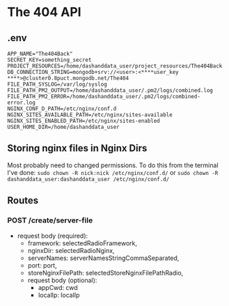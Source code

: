 # The 404 API

## .env

```env
APP_NAME="The404Back"
SECRET_KEY=something_secret
PROJECT_RESOURCES=/home/dashanddata_user/project_resources/The404Back
DB_CONNECTION_STRING=mongodb+srv://<user>:<****user_key ****>@cluster0.8puct.mongodb.net/The404
FILE_PATH_SYSLOG=/var/log/syslog
FILE_PATH_PM2_OUTPUT=/home/dashanddata_user/.pm2/logs/combined.log
FILE_PATH_PM2_ERROR=/home/dashanddata_user/.pm2/logs/combined-error.log
NGINX_CONF_D_PATH=/etc/nginx/conf.d
NGINX_SITES_AVAILABLE_PATH=/etc/nginx/sites-available
NGINX_SITES_ENABLED_PATH=/etc/nginx/sites-enabled
USER_HOME_DIR=/home/dashanddata_user
```

## Storing nginx files in Nginx Dirs

Most probably need to changed permissions. To do this from the terminal I've done:
`sudo chown -R nick:nick /etc/nginx/conf.d/` or `sudo chown -R dashanddata_user:dashanddata_user /etc/nginx/conf.d/`

## Routes

### POST /create/server-file

- request body (required):
  - framework: selectedRadioFramework,
  - nginxDir: selectedRadioNginx,
  - serverNames: serverNamesStringCommaSeparated,
  - port: port,
  - storeNginxFilePath: selectedStoreNginxFilePathRadio,
  - request body (optional):
    - appCwd: cwd
    - localIp: localIp
